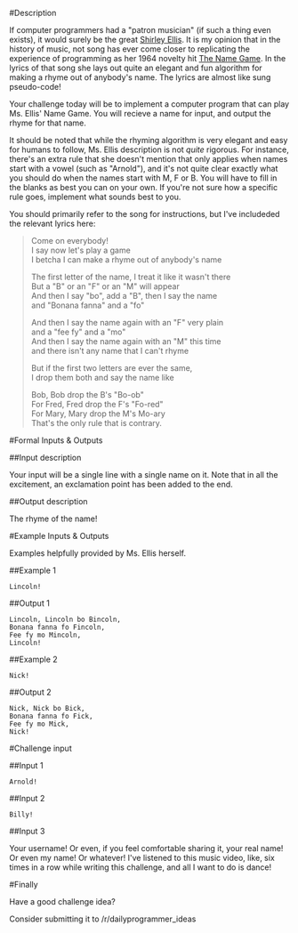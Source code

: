 #Description

If computer programmers had a "patron musician" (if such a thing even exists), it would surely be the great [Shirley Ellis](http://en.wikipedia.org/wiki/Shirley_Ellis). It is my opinion that in the history of music, not song has ever come closer to replicating the experience of programming as her 1964 novelty hit [The Name Game](https://www.youtube.com/watch?v=5MJLi5_dyn0). In the lyrics of that song she lays out quite an elegant and fun algorithm for making a rhyme out of anybody's name. The lyrics are almost like sung pseudo-code!

Your challenge today will be to implement a computer program that can play Ms. Ellis' Name Game. You will recieve a name for input, and output the rhyme for that name. 

It should be noted that while the rhyming algorithm is very elegant and easy for humans to follow, Ms. Ellis description is not *quite* rigorous. For instance, there's an extra rule that she doesn't mention that only applies when names start with a vowel (such as "Arnold"), and it's not quite clear exactly what you should do when the names start with M, F or B. You will have to fill in the blanks as best you can on your own. If you're not sure how a specific rule goes, implement what sounds best to you. 

You should primarily refer to the song for instructions, but I've includeded the relevant lyrics here: 

> Come on everybody!  
> I say now let's play a game  
> I betcha I can make a rhyme out of anybody's name  
>   
> The first letter of the name, I treat it like it wasn't there  
> But a "B" or an "F" or an "M" will appear  
> And then I say "bo", add a "B", then I say the name   
> and "Bonana fanna" and a "fo"  
>   
> And then I say the name again with an "F" very plain  
> and a "fee fy" and a "mo"  
> And then I say the name again with an "M" this time  
> and there isn't any name that I can't rhyme  
>   
> But if the first two letters are ever the same,  
> I drop them both and say the name like  
>   
> Bob, Bob drop the B's "Bo-ob"  
> For Fred, Fred drop the F's "Fo-red"  
> For Mary, Mary drop the M's Mo-ary  
> That's the only rule that is contrary.  

#Formal Inputs &amp; Outputs

##Input description

Your input will be a single line with a single name on it. Note that in all the excitement, an exclamation point has been added to the end. 

##Output description

The rhyme of the name!

#Example Inputs &amp; Outputs

Examples helpfully provided by Ms. Ellis herself.

##Example 1

    Lincoln!

##Output 1

    Lincoln, Lincoln bo Bincoln,
    Bonana fanna fo Fincoln,
    Fee fy mo Mincoln,
    Lincoln!

##Example 2

    Nick!

##Output 2

    Nick, Nick bo Bick,
    Bonana fanna fo Fick,
    Fee fy mo Mick,
    Nick! 

#Challenge input

##Input 1

    Arnold!

##Input 2

    Billy!

##Input 3

Your username! Or even, if you feel comfortable sharing it, your real name! Or even my name! Or whatever! I've listened to this music video, like, six times in a row while writing this challenge, and all I want to do is dance!

#Finally

Have a good challenge idea?

Consider submitting it to /r/dailyprogrammer_ideas
